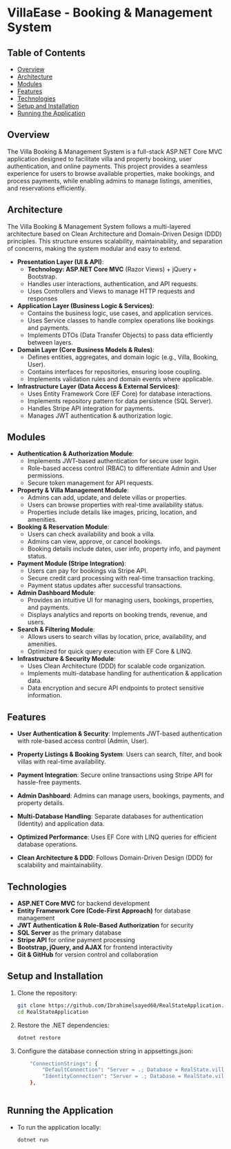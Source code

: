 # VillaEase - Booking & Management System

## Table of Contents
- [Overview](#overview)
- [Architecture](#architecture)
- [Modules](#modules)
- [Features](#features)
- [Technologies](#technologies)
- [Setup and Installation](#setup-and-installation)
- [Running the Application](#running-the-application)

## Overview
The Villa Booking & Management System is a full-stack ASP.NET Core MVC application designed to facilitate villa and property booking, user authentication, and online payments. This project provides a seamless experience for users to browse available properties, make bookings, and process payments, while enabling admins to manage listings, amenities, and reservations efficiently.

## Architecture
 The Villa Booking & Management System follows a multi-layered architecture based on Clean Architecture and Domain-Driven Design (DDD) principles. This structure ensures scalability, maintainability, and separation of concerns, making the system modular and easy to extend.
 - **Presentation Layer (UI & API)**: 
    - **Technology: ASP.NET Core MVC** (Razor Views) + jQuery + Bootstrap.
    - Handles user interactions, authentication, and API requests.
    - Uses Controllers and Views to manage HTTP requests and responses
 - **Application Layer (Business Logic & Services)**:
    - Contains the business logic, use cases, and application services.
    - Uses Service classes to handle complex operations like bookings and payments.
    - Implements DTOs (Data Transfer Objects) to pass data efficiently between layers.
 - **Domain Layer (Core Business Models & Rules)**:
    - Defines entities, aggregates, and domain logic (e.g., Villa, Booking, User).
    - Contains interfaces for repositories, ensuring loose coupling.
    - Implements validation rules and domain events where applicable.
 - **Infrastructure Layer (Data Access & External Services)**:
    - Uses Entity Framework Core (EF Core) for database interactions.
    - Implements repository pattern for data persistence (SQL Server).
    - Handles Stripe API integration for payments.
    - Manages JWT authentication & authorization logic.

## Modules
 - **Authentication & Authorization Module**:
    - Implements JWT-based authentication for secure user login.
    - Role-based access control (RBAC) to differentiate Admin and User permissions.
    - Secure token management for API requests.
 - **Property & Villa Management Module**:
    - Admins can add, update, and delete villas or properties.
    - Users can browse properties with real-time availability status.
    - Properties include details like images, pricing, location, and amenities.
 - **Booking & Reservation Module**:
    - Users can check availability and book a villa.
    - Admins can view, approve, or cancel bookings.
    - Booking details include dates, user info, property info, and payment status.
 - **Payment Module (Stripe Integration)**:
    - Users can pay for bookings via Stripe API.
    - Secure credit card processing with real-time transaction tracking.
    - Payment status updates after successful transactions.
 - **Admin Dashboard Module**:
    - Provides an intuitive UI for managing users, bookings, properties, and payments.
    - Displays analytics and reports on booking trends, revenue, and users.
 - **Search & Filtering Module**:
    - Allows users to search villas by location, price, availability, and amenities.
    - Optimized for quick query execution with EF Core & LINQ.
 - **Infrastructure & Security Module**:
    - Uses Clean Architecture (DDD) for scalable code organization.
    - Implements multi-database handling for authentication & application data.
    - Data encryption and secure API endpoints to protect sensitive information.

## Features
- **User Authentication & Security**: Implements JWT-based authentication with role-based access control (Admin, User).

- **Property Listings & Booking System**: Users can search, filter, and book villas with real-time availability.
- **Payment Integration**: Secure online transactions using Stripe API for hassle-free payments.

- **Admin Dashboard**: Admins can manage users, bookings, payments, and property details.

- **Multi-Database Handling**: Separate databases for authentication (Identity) and application data.

- **Optimized Performance**: Uses EF Core with LINQ queries for efficient database operations.

- **Clean Architecture & DDD**: Follows Domain-Driven Design (DDD) for scalability and maintainability.

## Technologies
 - **ASP.NET Core MVC** for backend development
 - **Entity Framework Core (Code-First Approach)** for database management
 - **JWT Authentication & Role-Based Authorization** for security
 - **SQL Server** as the primary database
 - **Stripe API** for online payment processing
 - **Bootstrap, jQuery, and AJAX** for frontend interactivity
 - **Git & GitHub** for version control and collaboration

## Setup and Installation
1. Clone the repository:
   ```bash
   git clone https://github.com/Ibrahimelsayed60/RealStateApplication.git
   cd RealStateApplication
2. Restore the .NET dependencies:
    ```bash
    dotnet restore
3. Configure the database connection string in appsettings.json:
    ```bash
        "ConnectionStrings": {
            "DefaultConnection": "Server = .; Database = RealState.villa; Trusted_Connection = true; encrypt = false; MultipleActiveResultSets = true",
            "IdentityConnection": "Server = .; Database = RealState.villa.Identity; Trusted_Connection = true; encrypt = false; MultipleActiveResultSets = true"
        },
  

## Running the Application
- To run the application locally:
    ```bash
    dotnet run
